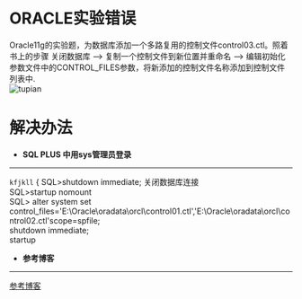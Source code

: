 # ORACLE实验错误
Oracle11g的实验题，为数据库添加一个多路复用的控制文件control03.ctl。照着书上的步骤 关闭数据库 –> 复制一个控制文件到新位置并重命名 –> 编辑初始化参数文件中的CONTROL_FILES参数，将新添加的控制文件名称添加到控制文件列表中.   
![tupian](http://otcegvh8q.bkt.clouddn.com/201710301207.png)

# 解决办法
* **SQL PLUS 中用sys管理员登录**     
***
`kfjkll`
{
SQL>shutdown immediate; 关闭数据库连接   
SQL>startup nomount    
SQL> alter system set     control_files='E:\Oracle\oradata\orcl\control01.ctl','E:\Oracle\oradata\orcl\control02.ctl'scope=spfile;   
shutdown immediate;     
startup     


* **参考博客**   
***
[参考博客](https://blog.csdn.net/qq_34400232/article/details/78391925)
